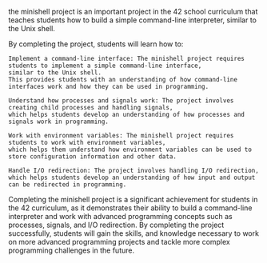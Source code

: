 the minishell project is an important project in the 42 school curriculum that teaches students how to build a simple command-line interpreter,
similar to the Unix shell.

By completing the project, students will learn how to:

    Implement a command-line interface: The minishell project requires students to implement a simple command-line interface, 
    similar to the Unix shell. 
    This provides students with an understanding of how command-line interfaces work and how they can be used in programming.

    Understand how processes and signals work: The project involves creating child processes and handling signals, 
    which helps students develop an understanding of how processes and signals work in programming.

    Work with environment variables: The minishell project requires students to work with environment variables,
    which helps them understand how environment variables can be used to store configuration information and other data.

    Handle I/O redirection: The project involves handling I/O redirection, 
    which helps students develop an understanding of how input and output can be redirected in programming.

Completing the minishell project is a significant achievement for students in the 42 curriculum, as it 
demonstrates their ability to build a command-line interpreter and work with advanced programming concepts such as processes, 
signals, and I/O redirection. By completing the project successfully,
students will gain the skills,
and knowledge necessary to work on more advanced programming projects and tackle more complex programming challenges in the future.
